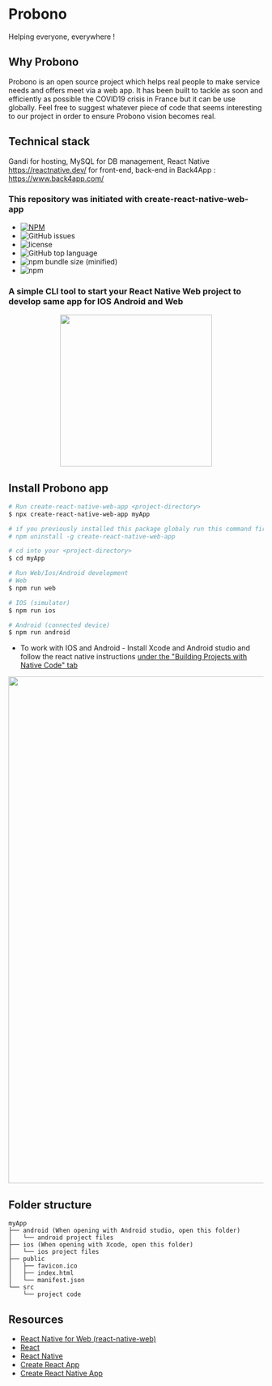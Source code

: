 # Probono
Helping everyone, everywhere !

## Why Probono
Probono is an open source project which helps real people to make service needs and offers meet via a web app. It has been built to tackle as soon and efficiently as possible the COVID19 crisis in France but it can be use globally. Feel free to suggest whatever piece of code that seems interesting to our project in order to ensure Probono vision becomes real.

## Technical stack
Gandi for hosting, MySQL for DB management, React Native https://reactnative.dev/ for front-end, back-end in Back4App : https://www.back4app.com/

### This repository was initiated with create-react-native-web-app

- [![NPM](https://nodei.co/npm/create-react-native-web-app.png)](https://npmjs.org/package/create-react-native-web-app)
- ![GitHub issues](https://img.shields.io/github/issues/orYoffe/create-react-native-web-app.svg)
- ![license](https://img.shields.io/github/license/orYoffe/create-react-native-web-app.svg)
- ![GitHub top language](https://img.shields.io/github/languages/top/orYoffe/create-react-native-web-app.svg)
- ![npm bundle size (minified)](https://img.shields.io/bundlephobia/min/create-react-native-web-app.svg)
- ![npm](https://img.shields.io/npm/v/create-react-native-web-app.svg)

### A simple CLI tool to start your React Native Web project to develop same app for IOS Android and Web

<p align="center" >
<img width="300"  src="https://raw.githubusercontent.com/orYoffe/create-react-native-web-app/master/template/src/logo.png">
</p>

## Install Probono app

```sh
# Run create-react-native-web-app <project-directory>
$ npx create-react-native-web-app myApp

# if you previously installed this package globaly run this command first to uninstall the previous version:
# npm uninstall -g create-react-native-web-app

# cd into your <project-directory>
$ cd myApp

# Run Web/Ios/Android development
# Web
$ npm run web

# IOS (simulator)
$ npm run ios

# Android (connected device)
$ npm run android

```

- To work with IOS and Android - Install Xcode and Android studio and follow the react native instructions [under the "Building Projects with Native Code" tab](http://facebook.github.io/react-native/docs/getting-started.html)

<p align="center" >
<img width="1000"  src="https://raw.githubusercontent.com/orYoffe/create-react-native-web-app/master/cli_preview.png">
</p>

## Folder structure

```
myApp
├── android (When opening with Android studio, open this folder)
│   └── android project files
├── ios (When opening with Xcode, open this folder)
│   └── ios project files
├── public
│   ├── favicon.ico
│   ├── index.html
│   └── manifest.json
└── src
    └── project code
```

## Resources

- [React Native for Web (react-native-web)](https://github.com/necolas/react-native-web)
- [React](https://reactjs.org/)
- [React Native](http://facebook.github.io/react-native/)
- [Create React App](https://github.com/facebook/create-react-app)
- [Create React Native App](https://github.com/react-community/create-react-native-app)
